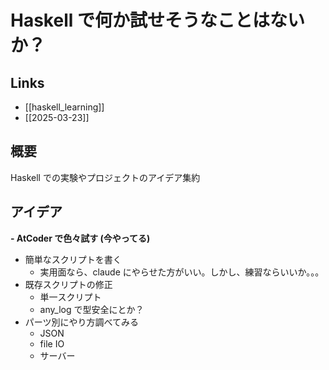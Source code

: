 # Haskell で何か試せそうなことはないか？

## Links

- [[haskell_learning]]
- [[2025-03-23]]

## 概要

Haskell での実験やプロジェクトのアイデア集約

## アイデア

**- AtCoder で色々試す (今やってる)**
- 簡単なスクリプトを書く
	- 実用面なら、claude にやらせた方がいい。しかし、練習ならいいか。。。
- 既存スクリプトの修正
	- 単一スクリプト
	- any_log で型安全にとか？
- パーツ別にやり方調べてみる
	- JSON
	- file IO
	- サーバー
